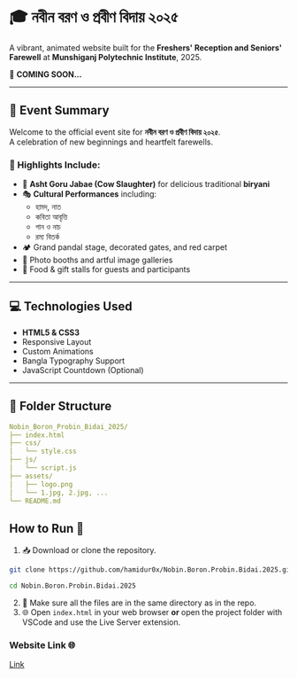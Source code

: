 # 🎓 নবীন বরণ ও প্রবীণ বিদায় ২০২৫

A vibrant, animated website built for the **Freshers' Reception and Seniors' Farewell** at **Munshiganj Polytechnic Institute**, 2025.

🚧 **COMING SOON...**

---

## 🌟 Event Summary

Welcome to the official event site for **নবীন বরণ ও প্রবীণ বিদায় ২০২৫**.  
A celebration of new beginnings and heartfelt farewells.

### 🎉 Highlights Include:

- 🥩 **Asht Goru Jabae (Cow Slaughter)** for delicious traditional **biryani**  
- 🎭 **Cultural Performances** including:  
  - হামদ, নাত  
  - কবিতা আবৃত্তি  
  - গান ও নাচ  
  - রম্য বিতর্ক  
- 🏕️ Grand pandal stage, decorated gates, and red carpet  
- 📸 Photo booths and artful image galleries  
- 🍛 Food & gift stalls for guests and participants

---
## 💻 Technologies Used

- **HTML5 & CSS3**  
- Responsive Layout  
- Custom Animations  
- Bangla Typography Support  
- JavaScript Countdown (Optional)

---

## 📂 Folder Structure

```yaml
Nobin_Boron_Probin_Bidai_2025/
├── index.html
├── css/
│   └── style.css
├── js/
│   └── script.js
├── assets/
│   ├── logo.png
│   └── 1.jpg, 2.jpg, ...
└── README.md
```
## How to Run 🚀

1. 📥 Download or clone the repository.  
```bash
git clone https://github.com/hamidur0x/Nobin.Boron.Probin.Bidai.2025.git
```
```bash
cd Nobin.Boron.Probin.Bidai.2025
```
2. 📂 Make sure all the files are in the same directory as in the repo.
3. 🌐 Open `index.html` in your web browser **or** open the project folder with VSCode and use the Live Server extension.

### Website Link 🌐
[Link](https://hamidur0x.github.io/Nobin.Boron.Probin.Bidai.2025/)
